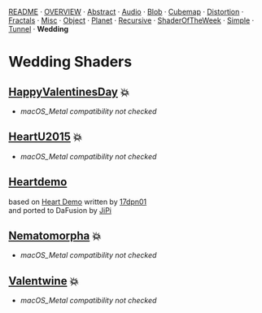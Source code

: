 
  <!--                                                             -->
  <!--           THIS IS AN AUTOMATICALLY GENERATED FILE           -->
  <!--                                                             -->
  <!--                  D O   N O T   E D I T ! ! !                -->
  <!--                                                             -->
  <!--  ALL CHANGES WILL BE OVERWRITTEN WITHOUT ANY FURTHER NOTICE -->
  <!--                                                             -->


[README](../README.md) · [OVERVIEW](../OVERVIEW.md) · [Abstract](../Abstract/README.md) · [Audio](../Audio/README.md) · [Blob](../Blob/README.md) · [Cubemap](../Cubemap/README.md) · [Distortion](../Distortion/README.md) · [Fractals](../Fractals/README.md) · [Misc](../Misc/README.md) · [Object](../Object/README.md) · [Planet](../Planet/README.md) · [Recursive](../Recursive/README.md) · [ShaderOfTheWeek](../ShaderOfTheWeek/README.md) · [Simple](../Simple/README.md) · [Tunnel](../Tunnel/README.md) · **Wedding**

# Wedding Shaders

## **[HappyValentinesDay](HappyValentinesDay.md)** :boom:
- *macOS_Metal compatibility not checked*

## **[HeartU2015](HeartU2015.md)** :boom:
- *macOS_Metal compatibility not checked*

## **[Heartdemo](Heartdemo.md)**
based on [Heart Demo](https://www.shadertoy.com/view/wttXD7) written by [17dpn01](https://www.shadertoy.com/user/17dpn01)<br />and ported to DaFusion by [JiPi](../../Site/Profiles/JiPi.md)

## **[Nematomorpha](Nematomorpha.md)** :boom:
- *macOS_Metal compatibility not checked*

## **[Valentwine](Valentwine.md)** :boom:
- *macOS_Metal compatibility not checked*

